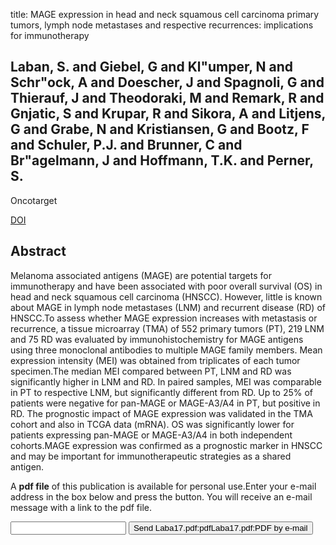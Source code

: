title: MAGE expression in head and neck squamous cell carcinoma primary tumors, lymph node metastases and respective recurrences: implications for immunotherapy

## Laban, S. and Giebel, G and Kl"umper, N and Schr"ock, A and Doescher, J and Spagnoli, G and Thierauf, J and Theodoraki, M and Remark, R and Gnjatic, S and Krupar, R and Sikora, A and Litjens, G and Grabe, N and Kristiansen, G and Bootz, F and Schuler, P.J. and Brunner, C and Br"agelmann, J and Hoffmann, T.K. and Perner, S.
Oncotarget

<a href="https://doi.org/10.18632/oncotarget.14830">DOI</a>

## Abstract
Melanoma associated antigens (MAGE) are potential targets for immunotherapy and have been associated with poor overall survival (OS) in head and neck squamous cell carcinoma (HNSCC). However, little is known about MAGE in lymph node metastases (LNM) and recurrent disease (RD) of HNSCC.To assess whether MAGE expression increases with metastasis or recurrence, a tissue microarray (TMA) of 552 primary tumors (PT), 219 LNM and 75 RD was evaluated by immunohistochemistry for MAGE antigens using three monoclonal antibodies to multiple MAGE family members. Mean expression intensity (MEI) was obtained from triplicates of each tumor specimen.The median MEI compared between PT, LNM and RD was significantly higher in LNM and RD. In paired samples, MEI was comparable in PT to respective LNM, but significantly different from RD. Up to 25% of patients were negative for pan-MAGE or MAGE-A3/A4 in PT, but positive in RD. The prognostic impact of MAGE expression was validated in the TMA cohort and also in TCGA data (mRNA). OS was significantly lower for patients expressing pan-MAGE or MAGE-A3/A4 in both independent cohorts.MAGE expression was confirmed as a prognostic marker in HNSCC and may be important for immunotherapeutic strategies as a shared antigen.

A <b>pdf file</b> of this publication is available for personal use.Enter your e-mail address in the box below and press the button. You will receive an e-mail message with a link to the pdf file.
<form action="sender.php">  <input type="text" name="email">  <input type="submit" value="Send Laba17.pdf:pdfLaba17.pdf:PDF by e-mail"></form>